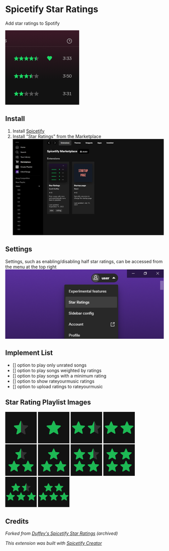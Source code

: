 # Spicetify Star Ratings
Add star ratings to Spotify

![banner](/imgs/preview.png)

## Install

1. Install [Spicetify](https://spicetify.app)
2. Install "Star Ratings" from the Marketplace
   ![Install](imgs/install.png)

## Settings

Settings, such as enabling/disabling half star ratings, can be accessed from the menu at the top right
![Settings](imgs/settings.png)

## Implement List

* [] option to play only unrated songs
* [] option to play songs weighted by ratings
* [] option to play songs with a minimum rating
* [] option to show rateyourmusic ratings
* [] option to upload ratings to rateyourmusic

## Star Rating Playlist Images

<img src="imgs/0.5star.jpg" width="100px" alt="0.5 Star Rating">
<img src="imgs/1star.jpg" width="100px" alt="1 Star Rating">
<img src="imgs/1.5star.jpg" width="100px" alt="1.5 Star Rating">
<img src="imgs/2star.jpg" width="100px" alt="2 Star Rating">
<img src="imgs/2.5star.jpg" width="100px" alt="2.5 Star Rating">
<img src="imgs/3star.jpg" width="100px" alt="3 Star Rating">
<img src="imgs/3.5star.jpg" width="100px" alt="3.5 Star Rating">
<img src="imgs/4star.jpg" width="100px" alt="4 Star Rating">
<img src="imgs/4.5star.jpg" width="100px" alt="4.5 Star Rating">
<img src="imgs/5star.jpg" width="100px" alt="5 Star Rating">

<br>

## Credits

*Forked from [Duffey's Spicetify Star Ratings](https://github.com/duffey/spicetify-star-ratings) (archived)*

*This extension was built with [Spicetify Creator](https://github.com/spicetify/spicetify-creator)*